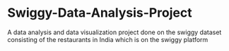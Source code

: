 # Swiggy-Data-Analysis-Project
A data analysis and data visualization project done on the swiggy dataset consisting of the restaurants in India which is on the swiggy platform
